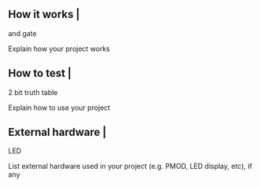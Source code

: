 <!---

This file is used to generate your project datasheet. Please fill in the information below and delete any unused
sections.

You can also include images in this folder and reference them in the markdown. Each image must be less than
512 kb in size, and the combined size of all images must be less than 1 MB.
-->

## How it works |
and gate 

Explain how your project works

## How to test |
2 bit truth table

Explain how to use your project

## External hardware |
LED 

List external hardware used in your project (e.g. PMOD, LED display, etc), if any
